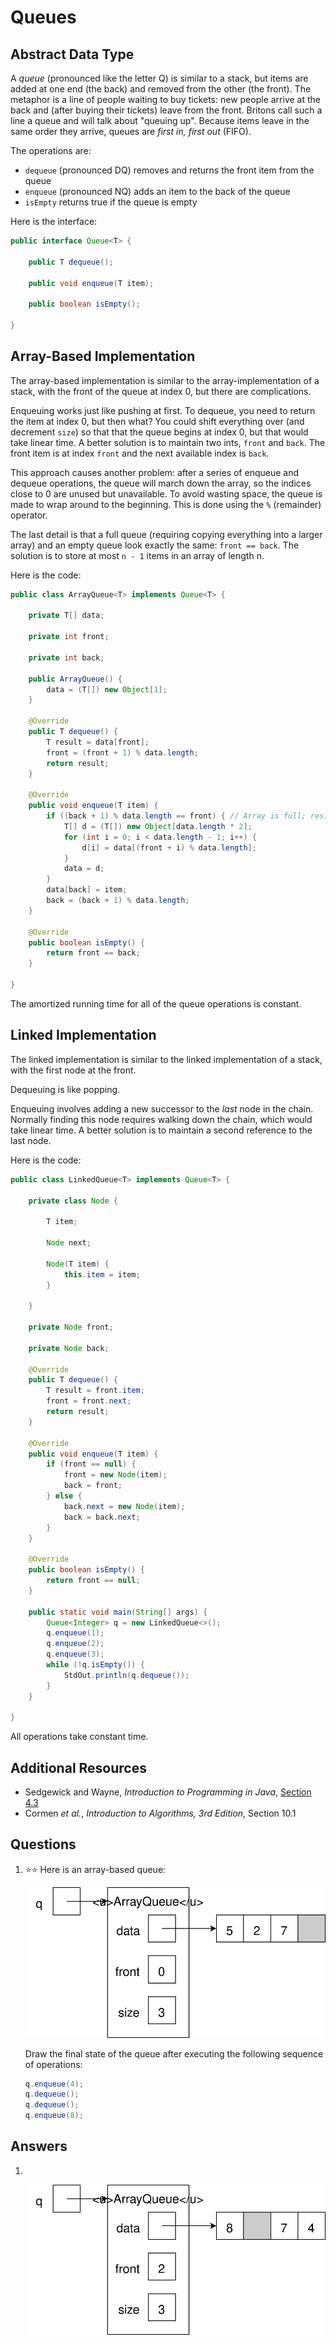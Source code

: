 # Queues
## Abstract Data Type

A *queue* (pronounced like the letter Q) is similar to a stack, but items are added at one end (the back) and removed from the other (the front). The metaphor is a line of people waiting to buy tickets: new people arrive at the back and (after buying their tickets) leave from the front. Britons call such a line a queue and will talk about "queuing up". Because items leave in the same order they arrive, queues are *first in, first out* (FIFO).

The operations are:

- `dequeue` (pronounced DQ) removes and returns the front item from the queue
- `enqueue` (pronounced NQ) adds an item to the back of the queue
- `isEmpty` returns true if the queue is empty

Here is the interface:

```java
public interface Queue<T> {

    public T dequeue();

    public void enqueue(T item);
    
    public boolean isEmpty();

}
```

## Array-Based Implementation

The array-based implementation is similar to the array-implementation of a stack, with the front of the queue at index 0, but there are complications.

Enqueuing works just like pushing at first. To dequeue, you need to return the item at index 0, but then what? You could shift everything over (and decrement `size`) so that that the queue begins at index 0, but that would take linear time. A better solution is to maintain two ints, `front` and `back`. The front item is at index `front` and the next available index is `back`.

This approach causes another problem: after a series of enqueue and dequeue operations, the queue will march down the array, so the indices close to 0 are unused but unavailable. To avoid wasting space, the queue is made to wrap around to the beginning. This is done using the `%` (remainder) operator.

The last detail is that a full queue (requiring copying everything into a larger array) and an empty queue look exactly the same: `front == back`. The solution is to store at most `n - 1` items in an array of length n.

Here is the code:

```java
public class ArrayQueue<T> implements Queue<T> {

    private T[] data;

    private int front;

    private int back;

    public ArrayQueue() {
        data = (T[]) new Object[1];
    }

    @Override
    public T dequeue() {
        T result = data[front];
        front = (front + 1) % data.length;
        return result;
    }

    @Override
    public void enqueue(T item) {
        if ((back + 1) % data.length == front) { // Array is full; resize
            T[] d = (T[]) new Object[data.length * 2];
            for (int i = 0; i < data.length - 1; i++) {
                d[i] = data[(front + i) % data.length];
            }
            data = d;
        }
        data[back] = item;
        back = (back + 1) % data.length;
    }

    @Override
    public boolean isEmpty() {
        return front == back;
    }

}
```

The amortized running time for all of the queue operations is constant.

## Linked Implementation

The linked implementation is similar to the linked implementation of a stack, with the first node at the front.

Dequeuing is like popping.

Enqueuing involves adding a new successor to the *last* node in the chain. Normally finding this node requires walking down the chain, which would take linear time. A better solution is to maintain a second reference to the last node.

Here is the code:

```java
public class LinkedQueue<T> implements Queue<T> {

    private class Node {

        T item;

        Node next;

        Node(T item) {
            this.item = item;
        }

    }

    private Node front;

    private Node back;

    @Override
    public T dequeue() {
        T result = front.item;
        front = front.next;
        return result;
    }

    @Override
    public void enqueue(T item) {
        if (front == null) {
            front = new Node(item);
            back = front;
        } else {
            back.next = new Node(item);
            back = back.next;
        }
    }

    @Override
    public boolean isEmpty() {
        return front == null;
    }

    public static void main(String[] args) {
        Queue<Integer> q = new LinkedQueue<>();
        q.enqueue(1);
        q.enqueue(2);
        q.enqueue(3);
        while (!q.isEmpty()) {
            StdOut.println(q.dequeue());
        }
    }

}
```

All operations take constant time.

## Additional Resources

- Sedgewick and Wayne, *Introduction to Programming in Java*, [Section 4.3](https://introcs.cs.princeton.edu/java/43stack/)
- Cormen *et al.*, *Introduction to Algorithms, 3rd Edition*, Section 10.1

## Questions
1. :star::star: Here is an array-based queue:

    ![q is an array-based queue. The data array contains 5, 2, 7, and an unused cell. Front is 0 and size is 3.](array_queue_example.svg)
    
    Draw the final state of the queue after executing the following sequence of operations:
    ```java
    q.enqueue(4);
    q.dequeue();
    q.dequeue();
    q.enqueue(8);
    ```
## Answers
1. &nbsp;

    ![q is an array-based queue. The data array contains 8, an unused cell, 7, and 4. Front is 2 and size is 3.](array_queue_after.svg)
    
